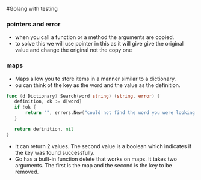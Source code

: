 #Golang with testing


### pointers and error
 - when you call a function or a method the arguments are copied.
 - to solve this we will use pointer in this as it will give give the original value and change the original not the copy one

 ### maps
 - Maps allow you to store items in a manner similar to a dictionary. 
 - ou can think of the key as the word and the value as the definition.
 ```go
 func (d Dictionary) Search(word string) (string, error) {
	definition, ok := d[word]
	if !ok {
		return "", errors.New("could not find the word you were looking for")
	}

	return definition, nil
}
```
 - It can return 2 values. The second value is a boolean which indicates if the key was found successfully.
 - Go has a built-in function delete that works on maps. It takes two arguments. The first is the map and the second is the key to be removed.